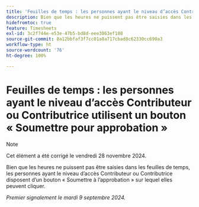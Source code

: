 ```yaml
---
title: 'Feuilles de temps : les personnes ayant le niveau d’accès Contributeur ou Contributrice utilisent un bouton « Soumettre pour approbation »'
description: Bien que les heures ne puissent pas être saisies dans les feuilles de temps, les personnes ayant le niveau d’accès Contributeur ou Contributrice disposent d’un bouton « Soumettre à l’approbation » sur lequel elles peuvent cliquer.
hidefromtoc: true
feature: Timesheets
exl-id: 3c2f744e-e53e-47b5-bd8d-eee3063ef108
source-git-commit: 8a12bbfaf3f7cc01a8a717cbad8c62330cc690a3
workflow-type: ht
source-wordcount: '76'
ht-degree: 100%

---
```


# Feuilles de temps : les personnes ayant le niveau d’accès Contributeur ou Contributrice utilisent un bouton « Soumettre pour approbation »

>[!NOTE]
>
>Cet élément a été corrigé le vendredi 28 novembre 2024.

Bien que les heures ne puissent pas être saisies dans les feuilles de temps, les personnes ayant le niveau d’accès Contributeur ou Contributrice disposent d’un bouton « Soumettre à l’approbation » sur lequel elles peuvent cliquer.

_Premier signalement le mardi 9 septembre 2024._
